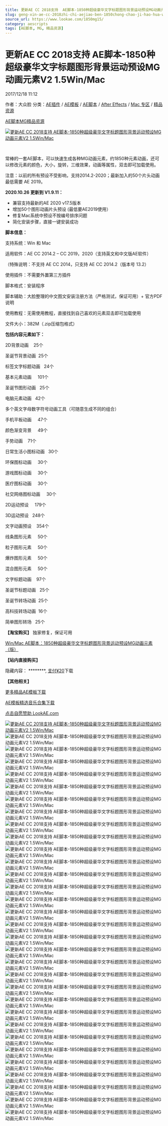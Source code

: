 ```yaml
---
title: 更新AE CC 2018支持  AE脚本-1850种超级豪华文字标题图形背景运动预设MG动画元素V2 1.5Win/Mac
slug: geng-xin-ae-cc-2018zhi-chi-aejiao-ben-1850chong-chao-ji-hao-hua-wen-zi-biao-ti-tu-xing-bei-jing-yun-dong-yu-she-mgdong-hua-yuan-su-v2-1-5win-mac
source_url: https://www.lookae.com/1850mg15/
category: aescripts
tags: [AE脚本, MG, 精品资源]
---
```

# 更新AE CC 2018支持 AE脚本-1850种超级豪华文字标题图形背景运动预设MG动画元素V2 1.5Win/Mac

2017/12/18 11:12

作者：大众脸
分类：[AE插件](https://www.lookae.com/after-effects/aechajian/) / [AE模板](https://www.lookae.com/after-effects/other-after-effects/) / [AE脚本](https://www.lookae.com/after-effects/aescripts/) / [After Effects](https://www.lookae.com/after-effects/) / [Mac 专区](https://www.lookae.com/mac-osx/) / [精品资源](https://www.lookae.com/fufei/)

[AE脚本](https://www.lookae.com/tag/ae%e8%84%9a%e6%9c%ac/)[MG](https://www.lookae.com/tag/mg/)[精品资源](https://www.lookae.com/tag/%e7%b2%be%e5%93%81%e8%b5%84%e6%ba%90/)

[![更新AE CC 2018支持  AE脚本-1850种超级豪华文字标题图形背景运动预设MG动画元素V2 1.5Win/Mac](https://www.lookae.com/wp-content/uploads/2017/06/big-pack-of-elements.jpg "更新AE CC 2018支持  AE脚本-1850种超级豪华文字标题图形背景运动预设MG动画元素V2 1.5Win/Mac-LookAE.com")](https://www.lookae.com/wp-content/uploads/2017/06/big-pack-of-elements.jpg)

[﻿](https://cloud.video.taobao.com//play/u/705956171/p/1/e/6/t/1/50010852855.mp4?_=1")

常棒的一套AE脚本，可以快速生成各种MG动画元素，约1850种元素动画，还可以修改元素的颜色，大小，旋转，三维效果，动画等属性，双击即可加载使用。

注意：以前的所有预设不受影响，支持2014.2-2020；最新加入的50个片头动画最低需要 AE 2019。

**2020.10.26 更新到 V1.9.11：**

* 兼容支持最新的AE 2020 v17.5版本
* 增加50个图形动画片头预设 (最低要AE2019使用）
* 修复Mac系统中预设不按编号排序问题
* 简化安装步骤，直接一键安装成功

**脚本信息：**

支持系统：Win 和 Mac

适用软件：AE CC 2014.2 – CC 2019，2020（支持英文和中文版AE软件）

（特殊说明：不支持 AE CC 2014，只支持 AE CC 2014.2（版本号 13.2）

使用插件：不需要外置第三方插件

脚本格式：安装程序

脚本辅助：大脸整理的中文图文安装注册方法（严格测试，保证可用）+ 官方PDF说明

使用教程：无需使用教程，直接找到自己喜欢的元素双击即可加载使用

文件大小：382M（.zip压缩包格式）

**包括内容元素如下：**

2D背景动画    25个

圣诞节背景动画  25个

标签文字标题动画   24个

基本元素动画     101个

圣诞节图形动画   25个

电脑元素动画   42个

多个英文字母数字符号动画工具（可随意生成不同的组合）

手机平板动画     47个

颜色渐变背景     49个

手势动画    71个

日常生活小图标动画   30个

环保图标动画     30个

游戏图标动画     30个

医疗图标动画     30个

社交网络图标动画     30个

2D运动预设     179个

3D运动预设   248个

文字动画预设    354个

线条图形元素     50个

粒子图形元素     50个

爆炸图形元素     50个

混合图形元素     50个

文字标题动画    97个

圣诞节标题动画   25个

圣诞节转场动画  25个

高科技转场动画  16个

简单图形转场   25个

**【淘宝购买】** 独家修复，保证可用

[Win/Mac AE脚本：1850种超级豪华文字标题图形背景运动预设MG动画元素（版）](https://item.taobao.com/item.htm?id=553958480493)

**【站内直接购买】**

隐藏内容：
\*\*\*\*\*\*\*\*,
[支付¥20](https://www.lookae.com/wp-login.php?redirect_to=https%3A%2F%2Fwww.lookae.com%2F1850mg15%2F)下载

**【其他相关】**

[更多精品AE模板下载](https://www.lookae.com/after-effects/other-after-effects/)

[AE模板精选音乐合集下载](https://item.taobao.com/item.htm?spm=a1z10.1.w4004-2793089344.4.MUvxbV&id=37289930486)

[点击自愿赞助 LookAE.com](https://www.lookae.com/sponsor/)

[![更新AE CC 2018支持  AE脚本-1850种超级豪华文字标题图形背景运动预设MG动画元素V2 1.5Win/Mac](https://img.alicdn.com/imgextra/i2/705956171/TB2rjKosNRDOuFjSZFzXXcIipXa_!!705956171.jpg "更新AE CC 2018支持  AE脚本-1850种超级豪华文字标题图形背景运动预设MG动画元素V2 1.5Win/Mac-LookAE.com")](https://img.alicdn.com/imgextra/i2/705956171/TB2rjKosNRDOuFjSZFzXXcIipXa_!!705956171.jpg)![更新AE CC 2018支持  AE脚本-1850种超级豪华文字标题图形背景运动预设MG动画元素V2 1.5Win/Mac](https://img.alicdn.com/imgextra/i3/705956171/TB2.AmnyQqvpuFjSZFhXXaOgXXa_!!705956171.gif "更新AE CC 2018支持  AE脚本-1850种超级豪华文字标题图形背景运动预设MG动画元素V2 1.5Win/Mac-LookAE.com")![更新AE CC 2018支持  AE脚本-1850种超级豪华文字标题图形背景运动预设MG动画元素V2 1.5Win/Mac](https://img.alicdn.com/imgextra/i4/705956171/TB2aWmkyHJmpuFjSZFwXXaE4VXa_!!705956171.gif "更新AE CC 2018支持  AE脚本-1850种超级豪华文字标题图形背景运动预设MG动画元素V2 1.5Win/Mac-LookAE.com")![更新AE CC 2018支持  AE脚本-1850种超级豪华文字标题图形背景运动预设MG动画元素V2 1.5Win/Mac](https://img.alicdn.com/imgextra/i4/705956171/TB2rehYyNtmpuFjSZFqXXbHFpXa_!!705956171.png "更新AE CC 2018支持  AE脚本-1850种超级豪华文字标题图形背景运动预设MG动画元素V2 1.5Win/Mac-LookAE.com")![更新AE CC 2018支持  AE脚本-1850种超级豪华文字标题图形背景运动预设MG动画元素V2 1.5Win/Mac](https://img.alicdn.com/imgextra/i2/705956171/TB2R4FSfmvHfKJjSZFPXXbttpXa_!!705956171.gif "更新AE CC 2018支持  AE脚本-1850种超级豪华文字标题图形背景运动预设MG动画元素V2 1.5Win/Mac-LookAE.com")![更新AE CC 2018支持  AE脚本-1850种超级豪华文字标题图形背景运动预设MG动画元素V2 1.5Win/Mac](https://img.alicdn.com/imgextra/i3/705956171/TB2sNJSfmvHfKJjSZFPXXbttpXa_!!705956171.gif "更新AE CC 2018支持  AE脚本-1850种超级豪华文字标题图形背景运动预设MG动画元素V2 1.5Win/Mac-LookAE.com")![更新AE CC 2018支持  AE脚本-1850种超级豪华文字标题图形背景运动预设MG动画元素V2 1.5Win/Mac](https://img.alicdn.com/imgextra/i1/705956171/TB2fFC7yOlnpuFjSZFgXXbi7FXa_!!705956171.gif "更新AE CC 2018支持  AE脚本-1850种超级豪华文字标题图形背景运动预设MG动画元素V2 1.5Win/Mac-LookAE.com")![更新AE CC 2018支持  AE脚本-1850种超级豪华文字标题图形背景运动预设MG动画元素V2 1.5Win/Mac](https://img.alicdn.com/imgextra/i3/705956171/TB2eU9QuSFjpuFjSszhXXaBuVXa_!!705956171.gif "更新AE CC 2018支持  AE脚本-1850种超级豪华文字标题图形背景运动预设MG动画元素V2 1.5Win/Mac-LookAE.com")![更新AE CC 2018支持  AE脚本-1850种超级豪华文字标题图形背景运动预设MG动画元素V2 1.5Win/Mac](https://img.alicdn.com/imgextra/i1/705956171/TB2yQuosNRDOuFjSZFzXXcIipXa_!!705956171.png "更新AE CC 2018支持  AE脚本-1850种超级豪华文字标题图形背景运动预设MG动画元素V2 1.5Win/Mac-LookAE.com")![更新AE CC 2018支持  AE脚本-1850种超级豪华文字标题图形背景运动预设MG动画元素V2 1.5Win/Mac](https://img.alicdn.com/imgextra/i2/705956171/TB23iRAuHtlpuFjSspoXXbcDpXa_!!705956171.gif "更新AE CC 2018支持  AE脚本-1850种超级豪华文字标题图形背景运动预设MG动画元素V2 1.5Win/Mac-LookAE.com")![更新AE CC 2018支持  AE脚本-1850种超级豪华文字标题图形背景运动预设MG动画元素V2 1.5Win/Mac](https://img.alicdn.com/imgextra/i3/705956171/TB25pKduMJlpuFjSspjXXcT.pXa_!!705956171.gif "更新AE CC 2018支持  AE脚本-1850种超级豪华文字标题图形背景运动预设MG动画元素V2 1.5Win/Mac-LookAE.com")![更新AE CC 2018支持  AE脚本-1850种超级豪华文字标题图形背景运动预设MG动画元素V2 1.5Win/Mac](https://img.alicdn.com/imgextra/i4/705956171/TB2neZWuxdkpuFjy0FbXXaNnpXa_!!705956171.gif "更新AE CC 2018支持  AE脚本-1850种超级豪华文字标题图形背景运动预设MG动画元素V2 1.5Win/Mac-LookAE.com")![更新AE CC 2018支持  AE脚本-1850种超级豪华文字标题图形背景运动预设MG动画元素V2 1.5Win/Mac](https://img.alicdn.com/imgextra/i2/705956171/TB2qxm7yNxmpuFjSZFNXXXrRXXa_!!705956171.gif "更新AE CC 2018支持  AE脚本-1850种超级豪华文字标题图形背景运动预设MG动画元素V2 1.5Win/Mac-LookAE.com")![更新AE CC 2018支持  AE脚本-1850种超级豪华文字标题图形背景运动预设MG动画元素V2 1.5Win/Mac](https://img.alicdn.com/imgextra/i4/705956171/TB23l0iuStkpuFjy0FhXXXQzFXa_!!705956171.gif "更新AE CC 2018支持  AE脚本-1850种超级豪华文字标题图形背景运动预设MG动画元素V2 1.5Win/Mac-LookAE.com")![更新AE CC 2018支持  AE脚本-1850种超级豪华文字标题图形背景运动预设MG动画元素V2 1.5Win/Mac](https://img.alicdn.com/imgextra/i4/705956171/TB2p8lsfcPRfKJjSZFOXXbKEVXa_!!705956171.gif "更新AE CC 2018支持  AE脚本-1850种超级豪华文字标题图形背景运动预设MG动画元素V2 1.5Win/Mac-LookAE.com")![更新AE CC 2018支持  AE脚本-1850种超级豪华文字标题图形背景运动预设MG动画元素V2 1.5Win/Mac](https://img.alicdn.com/imgextra/i3/705956171/TB2H8vayHlmpuFjSZFlXXbdQXXa_!!705956171.gif "更新AE CC 2018支持  AE脚本-1850种超级豪华文字标题图形背景运动预设MG动画元素V2 1.5Win/Mac-LookAE.com")![更新AE CC 2018支持  AE脚本-1850种超级豪华文字标题图形背景运动预设MG动画元素V2 1.5Win/Mac](https://img.alicdn.com/imgextra/i4/705956171/TB2IDjhyNhmpuFjSZFyXXcLdFXa_!!705956171.gif "更新AE CC 2018支持  AE脚本-1850种超级豪华文字标题图形背景运动预设MG动画元素V2 1.5Win/Mac-LookAE.com")![更新AE CC 2018支持  AE脚本-1850种超级豪华文字标题图形背景运动预设MG动画元素V2 1.5Win/Mac](https://img.alicdn.com/imgextra/i3/705956171/TB2Z2LfyOpnpuFjSZFkXXc4ZpXa_!!705956171.png "更新AE CC 2018支持  AE脚本-1850种超级豪华文字标题图形背景运动预设MG动画元素V2 1.5Win/Mac-LookAE.com")![更新AE CC 2018支持  AE脚本-1850种超级豪华文字标题图形背景运动预设MG动画元素V2 1.5Win/Mac](https://img.alicdn.com/imgextra/i1/705956171/TB2t5vlySFmpuFjSZFrXXayOXXa_!!705956171.png "更新AE CC 2018支持  AE脚本-1850种超级豪华文字标题图形背景运动预设MG动画元素V2 1.5Win/Mac-LookAE.com")![更新AE CC 2018支持  AE脚本-1850种超级豪华文字标题图形背景运动预设MG动画元素V2 1.5Win/Mac](https://img.alicdn.com/imgextra/i4/705956171/TB2iodKsJhvOuFjSZFBXXcZgFXa_!!705956171.gif "更新AE CC 2018支持  AE脚本-1850种超级豪华文字标题图形背景运动预设MG动画元素V2 1.5Win/Mac-LookAE.com")![更新AE CC 2018支持  AE脚本-1850种超级豪华文字标题图形背景运动预设MG动画元素V2 1.5Win/Mac](https://img.alicdn.com/imgextra/i3/705956171/TB2lxHNyNlmpuFjSZPfXXc9iXXa_!!705956171.gif "更新AE CC 2018支持  AE脚本-1850种超级豪华文字标题图形背景运动预设MG动画元素V2 1.5Win/Mac-LookAE.com")![更新AE CC 2018支持  AE脚本-1850种超级豪华文字标题图形背景运动预设MG动画元素V2 1.5Win/Mac](https://img.alicdn.com/imgextra/i4/705956171/TB204d5h9B0XKJjSZFsXXaxfpXa_!!705956171.gif "更新AE CC 2018支持  AE脚本-1850种超级豪华文字标题图形背景运动预设MG动画元素V2 1.5Win/Mac-LookAE.com")![更新AE CC 2018支持  AE脚本-1850种超级豪华文字标题图形背景运动预设MG动画元素V2 1.5Win/Mac](https://img.alicdn.com/imgextra/i3/705956171/TB2ggLvyS8mpuFjSZFMXXaxpVXa_!!705956171.gif "更新AE CC 2018支持  AE脚本-1850种超级豪华文字标题图形背景运动预设MG动画元素V2 1.5Win/Mac-LookAE.com")![更新AE CC 2018支持  AE脚本-1850种超级豪华文字标题图形背景运动预设MG动画元素V2 1.5Win/Mac](https://img.alicdn.com/imgextra/i3/705956171/TB2wn4VuHplpuFjSspiXXcdfFXa_!!705956171.gif "更新AE CC 2018支持  AE脚本-1850种超级豪华文字标题图形背景运动预设MG动画元素V2 1.5Win/Mac-LookAE.com")![更新AE CC 2018支持  AE脚本-1850种超级豪华文字标题图形背景运动预设MG动画元素V2 1.5Win/Mac](https://img.alicdn.com/imgextra/i4/705956171/TB2ZIEZuChlpuFjSspkXXa1ApXa_!!705956171.gif "更新AE CC 2018支持  AE脚本-1850种超级豪华文字标题图形背景运动预设MG动画元素V2 1.5Win/Mac-LookAE.com")![更新AE CC 2018支持  AE脚本-1850种超级豪华文字标题图形背景运动预设MG动画元素V2 1.5Win/Mac](https://img.alicdn.com/imgextra/i1/705956171/TB2KdyhuR8lpuFjy0FnXXcZyXXa_!!705956171.gif "更新AE CC 2018支持  AE脚本-1850种超级豪华文字标题图形背景运动预设MG动画元素V2 1.5Win/Mac-LookAE.com")![更新AE CC 2018支持  AE脚本-1850种超级豪华文字标题图形背景运动预设MG动画元素V2 1.5Win/Mac](https://img.alicdn.com/imgextra/i3/705956171/TB2WrVauR0lpuFjSszdXXcdxFXa_!!705956171.gif "更新AE CC 2018支持  AE脚本-1850种超级豪华文字标题图形背景运动预设MG动画元素V2 1.5Win/Mac-LookAE.com")![更新AE CC 2018支持  AE脚本-1850种超级豪华文字标题图形背景运动预设MG动画元素V2 1.5Win/Mac](https://img.alicdn.com/imgextra/i4/705956171/TB2XdafuHFkpuFjy1XcXXclapXa_!!705956171.gif "更新AE CC 2018支持  AE脚本-1850种超级豪华文字标题图形背景运动预设MG动画元素V2 1.5Win/Mac-LookAE.com")![更新AE CC 2018支持  AE脚本-1850种超级豪华文字标题图形背景运动预设MG动画元素V2 1.5Win/Mac](https://img.alicdn.com/imgextra/i1/705956171/TB2akFAuHtlpuFjSspoXXbcDpXa_!!705956171.gif "更新AE CC 2018支持  AE脚本-1850种超级豪华文字标题图形背景运动预设MG动画元素V2 1.5Win/Mac-LookAE.com")![更新AE CC 2018支持  AE脚本-1850种超级豪华文字标题图形背景运动预设MG动画元素V2 1.5Win/Mac](https://img.alicdn.com/imgextra/i4/705956171/TB2knV.uR8kpuFjSspeXXc7IpXa_!!705956171.gif "更新AE CC 2018支持  AE脚本-1850种超级豪华文字标题图形背景运动预设MG动画元素V2 1.5Win/Mac-LookAE.com")![更新AE CC 2018支持  AE脚本-1850种超级豪华文字标题图形背景运动预设MG动画元素V2 1.5Win/Mac](https://img.alicdn.com/imgextra/i1/705956171/TB2sVV3uR0kpuFjSsppXXcGTXXa_!!705956171.gif "更新AE CC 2018支持  AE脚本-1850种超级豪华文字标题图形背景运动预设MG动画元素V2 1.5Win/Mac-LookAE.com")![更新AE CC 2018支持  AE脚本-1850种超级豪华文字标题图形背景运动预设MG动画元素V2 1.5Win/Mac](https://img.alicdn.com/imgextra/i2/705956171/TB2tNVYyJBopuFjSZPcXXc9EpXa_!!705956171.gif "更新AE CC 2018支持  AE脚本-1850种超级豪华文字标题图形背景运动预设MG动画元素V2 1.5Win/Mac-LookAE.com")

